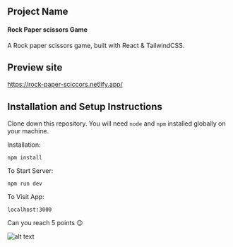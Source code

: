 

## Project Name 

#### Rock Paper scissors Game

A Rock paper scissors game, built with React & TailwindCSS.

## Preview site
https://rock-paper-sciccors.netlify.app/


## Installation and Setup Instructions
 

Clone down this repository. You will need `node` and `npm` installed globally on your machine.  

Installation:

`npm install`  

To Start Server:

`npm run dev`   

To Visit App:

`localhost:3000`  

Can you reach 5 points 😉


![alt text](https://res.cloudinary.com/dz209s6jk/image/upload/f_auto,q_auto:low,w_200/Challenges/hoqxujbnnumv1ildmus4.jpg)
